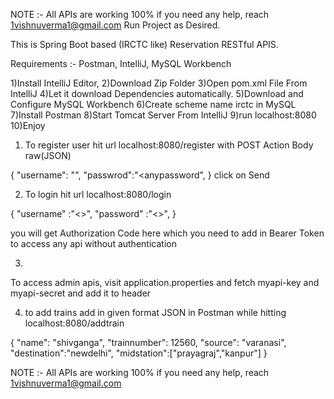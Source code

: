NOTE :- All APIs are working 100% if you need any help, reach 1vishnuverma1@gmail.com
Run Project as Desired.

This is Spring Boot based (IRCTC like) Reservation RESTful APIS.

Requirements :- Postman, IntelliJ, MySQL Workbench

1)Install IntelliJ Editor,
2)Download Zip Folder
3)Open pom.xml File From IntelliJ
4)Let it download Dependencies automatically.
5)Download and Configure MySQL Workbench
6)Create scheme name irctc in MySQL
7)Install Postman
8)Start Tomcat Server From IntelliJ
9)run localhost:8080
10)Enjoy

1) To register user
hit url localhost:8080/register with POST Action
Body raw(JSON)

{
"username": "<anyname>",
"passwrod":"<anypassword",
}
click on Send

2) To login
hit url localhost:8080/login

{
"username" :"<>",
"password" :"<>",
}

you will get Authorization Code here which you need to add in Bearer Token to access any api without authentication

3)
To access admin apis, visit application.properties and fetch myapi-key and myapi-secret and add it to header 

4) to add trains add in given format JSON in Postman while hitting localhost:8080/addtrain 

{ "name": "shivganga",
"trainnumber": 12560,
"source": "varanasi",
"destination":"newdelhi",
"midstation":["prayagraj","kanpur"]
}



NOTE :- All APIs are working 100%
if you need any help, 
reach 1vishnuverma1@gmail.com

